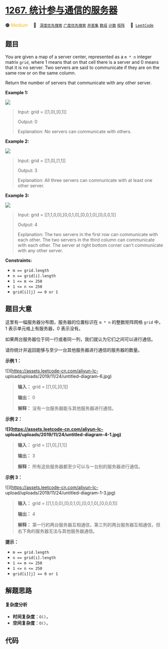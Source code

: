 # [1267. 统计参与通信的服务器](https://leetcode.com/problems/count-servers-that-communicate)

🟠 <font color=#ffb800>Medium</font>&emsp; 🔖&ensp; [`深度优先搜索`](/leetcode-js/outline/tag/depth-first-search.md) [`广度优先搜索`](/leetcode-js/outline/tag/breadth-first-search.md) [`并查集`](/leetcode-js/outline/tag/union-find.md) [`数组`](/leetcode-js/outline/tag/array.md) [`计数`](/leetcode-js/outline/tag/counting.md) [`矩阵`](/leetcode-js/outline/tag/matrix.md)&emsp; 🔗&ensp;[`LeetCode`](https://leetcode.com/problems/count-servers-that-communicate)

## 题目

You are given a map of a server center, represented as a `m * n` integer
matrix `grid`, where 1 means that on that cell there is a server and 0 means
that it is no server. Two servers are said to communicate if they are on the
same row or on the same column.  
  
Return the number of servers that communicate with any other server.



**Example 1:**

![](https://assets.leetcode.com/uploads/2019/11/14/untitled-diagram-6.jpg)

> Input: grid = [[1,0],[0,1]]
> 
> Output: 0
> 
> Explanation:  No servers can communicate with others.

**Example 2:**

**![](https://assets.leetcode.com/uploads/2019/11/13/untitled-diagram-4.jpg)**

> Input: grid = [[1,0],[1,1]]
> 
> Output: 3
> 
> Explanation:  All three servers can communicate with at least one other server.

**Example 3:**

![](https://assets.leetcode.com/uploads/2019/11/14/untitled-diagram-1-3.jpg)

> Input: grid = [[1,1,0,0],[0,0,1,0],[0,0,1,0],[0,0,0,1]]
> 
> Output: 4
> 
> Explanation:  The two servers in the first row can communicate with each other. The two servers in the third column can communicate with each other. The server at right bottom corner can't communicate with any other server.

**Constraints:**

  * `m == grid.length`
  * `n == grid[i].length`
  * `1 <= m <= 250`
  * `1 <= n <= 250`
  * `grid[i][j] == 0 or 1`


## 题目大意

这里有一幅服务器分布图，服务器的位置标识在 `m * n` 的整数矩阵网格 `grid` 中，1 表示单元格上有服务器，0 表示没有。

如果两台服务器位于同一行或者同一列，我们就认为它们之间可以进行通信。

请你统计并返回能够与至少一台其他服务器进行通信的服务器的数量。



**示例 1：**

![](https://assets.leetcode-cn.com/aliyun-lc-
upload/uploads/2019/11/24/untitled-diagram-6.jpg)

> 
> 
> 
> 
> 
> **输入：** grid = [[1,0],[0,1]]
> 
> **输出：** 0
> 
> **解释：** 没有一台服务器能与其他服务器进行通信。

**示例 2：**

**![](https://assets.leetcode-cn.com/aliyun-lc-
upload/uploads/2019/11/24/untitled-diagram-4-1.jpg)**

> 
> 
> 
> 
> 
> **输入：** grid = [[1,0],[1,1]]
> 
> **输出：** 3
> 
> **解释：** 所有这些服务器都至少可以与一台别的服务器进行通信。
> 
> 

**示例 3：**

![](https://assets.leetcode-cn.com/aliyun-lc-
upload/uploads/2019/11/24/untitled-diagram-1-3.jpg)

> 
> 
> 
> 
> 
> **输入：** grid = [[1,1,0,0],[0,0,1,0],[0,0,1,0],[0,0,0,1]]
> 
> **输出：** 4
> 
> **解释：** 第一行的两台服务器互相通信，第三列的两台服务器互相通信，但右下角的服务器无法与其他服务器通信。
> 
> 



**提示：**

  * `m == grid.length`
  * `n == grid[i].length`
  * `1 <= m <= 250`
  * `1 <= n <= 250`
  * `grid[i][j] == 0 or 1`


## 解题思路

#### 复杂度分析

- **时间复杂度**：`O()`，
- **空间复杂度**：`O()`，

## 代码

```javascript

```